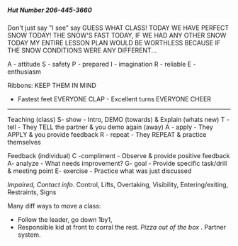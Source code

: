 ##### Hut Number 206-445-3660
Don't just say "I see"
say GUESS WHAT CLASS! TODAY WE HAVE PERFECT SNOW TODAY! THE SNOW'S FAST TODAY, IF WE HAD ANY OTHER SNOW TODAY MY ENTIRE LESSON PLAN WOULD BE WORTHLESS BECAUSE IF THE SNOW CONDITIONS WERE ANY DIFFERENT...

A - attitude
S - safety
P - prepared
I - imagination
R - reliable
E - enthusiasm

Ribbons: KEEP THEM IN MIND
- Fastest feet EVERYONE CLAP   -   Excellent turns EVERYONE CHEER

---
Teaching (class)
S- show - Intro, DEMO (towards) & Explain (whats new)
T - tell - They TELL the partner & you demo again (away)
A - apply - They APPLY & you provide feedback
R - repeat - They REPEAT & practice themselves

Feedback (individual)
C -compliment - Observe & provide positive feedback
A- analyze - What needs improvement?
G- goal - Provide specific task/drill & meeting point
E- exercise - Practice what was just discussed


*Impaired, Contact info*.  Control, Lifts, Overtaking, Visibility, Entering/exiting, Restraints, Signs

Many diff ways to move a class:
- Follow the leader, go down 1by1, 
- Responsible kid at front to corral the rest.   *Pizza out of the box* .  Partner system.

